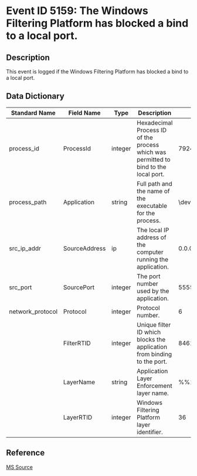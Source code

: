 # Event ID 5159: The Windows Filtering Platform has blocked a bind to a local port.

## Description

This event is logged if the Windows Filtering Platform has blocked a bind to a local port.

## Data Dictionary

|Standard Name|Field Name|Type|Description|Sample Value|
|----------------|----------------|----------------|----------------|----------------|
|process_id|ProcessId|integer|Hexadecimal Process ID of the process which was permitted to bind to the local port.|7924|
|process_path|Application|string|Full path and the name of the executable for the process.|\device\harddiskvolume2\users\test\desktop\netcat\nc.exe|
|src_ip_addr|SourceAddress|ip|The local IP address of the computer running the application.|0.0.0.0|
|src_port|SourcePort|integer|The port number used by the application.|5555|
|network_protocol|Protocol|integer|Protocol number.|6|
||FilterRTID|integer|Unique filter ID which blocks the application from binding to the port.|84614|
||LayerName|string|Application Layer Enforcement layer name.|%%14608|
||LayerRTID|integer|Windows Filtering Platform layer identifier.|36|

## Reference

[MS Source](https://github.com/MicrosoftDocs/windows-itpro-docs/blob/master/windows/security/threat-protection/auditing/event-5159.md)